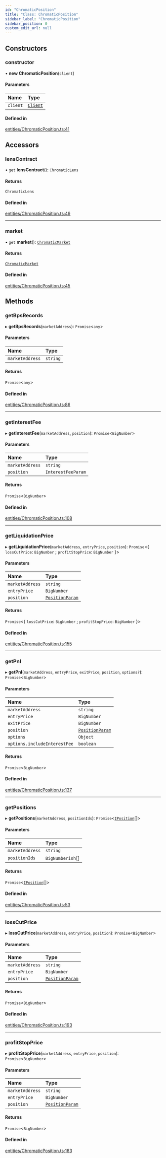 ```yaml
---
id: "ChromaticPosition"
title: "Class: ChromaticPosition"
sidebar_label: "ChromaticPosition"
sidebar_position: 0
custom_edit_url: null
---
```


## Constructors

### constructor

• **new ChromaticPosition**(`client`)

#### Parameters

| Name | Type |
| :------ | :------ |
| `client` | [`Client`](Client.md) |

#### Defined in

[entities/ChromaticPosition.ts:41](https://github.com/chromatic-protocol/sdk/blob/7ef2c67/src/entities/ChromaticPosition.ts#L41)

## Accessors

### lensContract

• `get` **lensContract**(): `ChromaticLens`

#### Returns

`ChromaticLens`

#### Defined in

[entities/ChromaticPosition.ts:49](https://github.com/chromatic-protocol/sdk/blob/7ef2c67/src/entities/ChromaticPosition.ts#L49)

___

### market

• `get` **market**(): [`ChromaticMarket`](ChromaticMarket.md)

#### Returns

[`ChromaticMarket`](ChromaticMarket.md)

#### Defined in

[entities/ChromaticPosition.ts:45](https://github.com/chromatic-protocol/sdk/blob/7ef2c67/src/entities/ChromaticPosition.ts#L45)

## Methods

### getBpsRecords

▸ **getBpsRecords**(`marketAddress`): `Promise`<`any`\>

#### Parameters

| Name | Type |
| :------ | :------ |
| `marketAddress` | `string` |

#### Returns

`Promise`<`any`\>

#### Defined in

[entities/ChromaticPosition.ts:86](https://github.com/chromatic-protocol/sdk/blob/7ef2c67/src/entities/ChromaticPosition.ts#L86)

___

### getInterestFee

▸ **getInterestFee**(`marketAddress`, `position`): `Promise`<`BigNumber`\>

#### Parameters

| Name | Type |
| :------ | :------ |
| `marketAddress` | `string` |
| `position` | `InterestFeeParam` |

#### Returns

`Promise`<`BigNumber`\>

#### Defined in

[entities/ChromaticPosition.ts:108](https://github.com/chromatic-protocol/sdk/blob/7ef2c67/src/entities/ChromaticPosition.ts#L108)

___

### getLiquidationPrice

▸ **getLiquidationPrice**(`marketAddress`, `entryPrice`, `position`): `Promise`<{ `lossCutPrice`: `BigNumber` ; `profitStopPrice`: `BigNumber`  }\>

#### Parameters

| Name | Type |
| :------ | :------ |
| `marketAddress` | `string` |
| `entryPrice` | `BigNumber` |
| `position` | [`PositionParam`](../interfaces/PositionParam.md) |

#### Returns

`Promise`<{ `lossCutPrice`: `BigNumber` ; `profitStopPrice`: `BigNumber`  }\>

#### Defined in

[entities/ChromaticPosition.ts:155](https://github.com/chromatic-protocol/sdk/blob/7ef2c67/src/entities/ChromaticPosition.ts#L155)

___

### getPnl

▸ **getPnl**(`marketAddress`, `entryPrice`, `exitPrice`, `position`, `options?`): `Promise`<`BigNumber`\>

#### Parameters

| Name | Type |
| :------ | :------ |
| `marketAddress` | `string` |
| `entryPrice` | `BigNumber` |
| `exitPrice` | `BigNumber` |
| `position` | [`PositionParam`](../interfaces/PositionParam.md) |
| `options` | `Object` |
| `options.includeInterestFee` | `boolean` |

#### Returns

`Promise`<`BigNumber`\>

#### Defined in

[entities/ChromaticPosition.ts:137](https://github.com/chromatic-protocol/sdk/blob/7ef2c67/src/entities/ChromaticPosition.ts#L137)

___

### getPositions

▸ **getPositions**(`marketAddress`, `positionIds`): `Promise`<[`IPosition`](../interfaces/IPosition.md)[]\>

#### Parameters

| Name | Type |
| :------ | :------ |
| `marketAddress` | `string` |
| `positionIds` | `BigNumberish`[] |

#### Returns

`Promise`<[`IPosition`](../interfaces/IPosition.md)[]\>

#### Defined in

[entities/ChromaticPosition.ts:53](https://github.com/chromatic-protocol/sdk/blob/7ef2c67/src/entities/ChromaticPosition.ts#L53)

___

### lossCutPrice

▸ **lossCutPrice**(`marketAddress`, `entryPrice`, `position`): `Promise`<`BigNumber`\>

#### Parameters

| Name | Type |
| :------ | :------ |
| `marketAddress` | `string` |
| `entryPrice` | `BigNumber` |
| `position` | [`PositionParam`](../interfaces/PositionParam.md) |

#### Returns

`Promise`<`BigNumber`\>

#### Defined in

[entities/ChromaticPosition.ts:193](https://github.com/chromatic-protocol/sdk/blob/7ef2c67/src/entities/ChromaticPosition.ts#L193)

___

### profitStopPrice

▸ **profitStopPrice**(`marketAddress`, `entryPrice`, `position`): `Promise`<`BigNumber`\>

#### Parameters

| Name | Type |
| :------ | :------ |
| `marketAddress` | `string` |
| `entryPrice` | `BigNumber` |
| `position` | [`PositionParam`](../interfaces/PositionParam.md) |

#### Returns

`Promise`<`BigNumber`\>

#### Defined in

[entities/ChromaticPosition.ts:183](https://github.com/chromatic-protocol/sdk/blob/7ef2c67/src/entities/ChromaticPosition.ts#L183)
